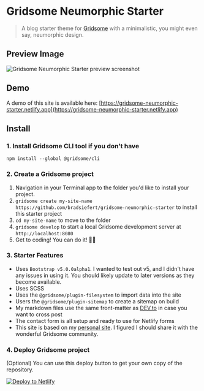 # Gridsome Neumorphic Starter

> A blog starter theme for [Gridsome](https://gridsome.org) with a minimalistic, you might even say, neumorphic design. 

## Preview Image

![Gridsome Neumorphic Starter preview screenshot](https://i.imgur.com/AwSsAug.png)

## Demo
A demo of this site is available here: [https://gridsome-neumorphic-starter.netlify.app](https://gridsome-neumorphic-starter.netlify.app)

## Install
### 1. Install Gridsome CLI tool if you don't have
`npm install --global @gridsome/cli`

### 2. Create a Gridsome project
1. Navigation in your Terminal app to the folder you'd like to install your project. 
2. `gridsome create my-site-name https://github.com/bradsiefert/gridsome-neumorphic-starter` to install this starter project
3. `cd my-site-name` to move to the folder
4. `gridsome develop` to start a local Gridsome development server at `http://localhost:8080`
5. Get to coding! You can do it! 🙌🎉

### 3. Starter Features
- Uses `Bootstrap v5.0.0alpha1`. I wanted to test out v5, and I didn't have any issues in using it. You should likely update to later versions as they become available. 
- Uses SCSS
- Uses the `@gridsome/plugin-filesystem` to import data into the site
- Users the `@gridsome/plugin-sitemap` to create a sitemap on build
- My markdown files use the same front-matter as [DEV.to](https://dev.to) in case you want to cross post
- The contact form is all setup and ready to use for Netlify forms
- This site is based on my [personal site](https://bradsiefert.com). I figured I should share it with the wonderful Gridsome community.

<!-- Markdown snippet -->
### 4. Deploy Gridsome project
(Optional) You can use this deploy button to get your own copy of the repository.

[![Deploy to Netlify](https://www.netlify.com/img/deploy/button.svg)](https://app.netlify.com/start/deploy?repository=https://github.com/bradsiefert/gridsome-neumorphic-starter)
